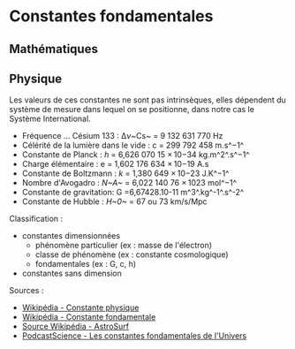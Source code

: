 # Constantes fondamentales

## Mathématiques

## Physique

Les valeurs de ces constantes ne sont pas intrinsèques, elles dépendent du système de mesure dans lequel on se positionne, dans notre cas le Système International.



* Fréquence ... Césium 133 : ∆*ν*~Cs~ = 9 132 631 770 Hz
* Célérité de la lumière dans le vide : c = 299 792 458 m.s^−1^
* Constante de Planck : *h* = 6,626 070 15 × 10−34 kg.m^2^.s^−1^
* Charge élémentaire : e = 1,602 176 634 × 10−19 A.s
* Constante de Boltzmann : *k* = 1,380 649 × 10−23 J.K^−1^
* Nombre d'Avogadro : *N~A~* = 6,022 140 76 × 1023 mol^−1^
* Constante de gravitation: G =6,67428.10-11 m^3^.kg^-1^.s^-2^
* Constante de Hubble : *H~0~* = 67 ou 73 km/s/Mpc



Classification :

*   constantes dimensionnées
    *   phénomène particulier (ex : masse de l'électron)
    *   classe de phénomène (ex : constante cosmologique)
    *   fondamentales (ex : G, c, h)
*   constantes sans dimension





Sources : 

*   [Wikipédia - Constante physique](https://fr.wikipedia.org/wiki/Constante_physique)
*   [Wikipédia - Constante fondamentale](https://fr.wikipedia.org/wiki/Constante_fondamentale)
*   [Source Wikipédia - AstroSurf](http://www.astrosurf.com/luxorion/constante-physique.htm)
*   [PodcastScience - Les constantes fondamentales de l'Univers](https://www.podcastscience.fm/dossiers/2011/01/06/dossier-les-constantes-fondamentales-de-lunivers/)
